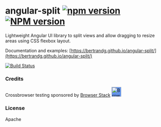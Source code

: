 # angular-split [![npm version](https://badge.fury.io/js/angular-split.svg)](https://badge.fury.io/js/angular-split) [![NPM version](https://img.shields.io/npm/v/angular-split/next.svg)](https://www.npmjs.com/package/angular-split)
Lightweight Angular UI library to split views and allow dragging to resize areas using CSS flexbox layout.

Documentation and examples:
[https://bertrandg.github.io/angular-split/](https://bertrandg.github.io/angular-split/)

[![Build Status](https://travis-ci.com/bertrandg/angular-split.svg?branch=master)](https://travis-ci.com/bertrandg/angular-split)


### Credits
Crossbrowser testing sponsored by [Browser Stack](https://www.browserstack.com)
[<img src="https://camo.githubusercontent.com/a7b268f2785656ab3ca7b1cbb1633ee5affceb8f/68747470733a2f2f64677a6f7139623561736a67312e636c6f756466726f6e742e6e65742f70726f64756374696f6e2f696d616765732f6c61796f75742f6c6f676f2d6865616465722e706e67" alt="Browser Stack" height="31px" style="background: cornflowerblue;">](https://www.browserstack.com)

### License

Apache 
